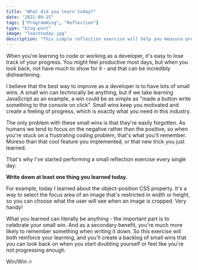 ```yaml
---
title: "What did you learn today?"
date: "2021-09-15"
tags: ["Programming", "Reflection"]
type: "blog-post"
image: "learntoday.jpg"
description: "This simple reflection exercise will help you measure progression and solidify any new learnings"
---
```


When you're learning to code or working as a developer, it's easy to lose track of your progress. You might feel productive most days, but when you look back, not have much to show for it - and that can be incredibly disheartening.

I believe that the best way to improve as a developer is to have lots of small wins. A small win can technically be anything, but if we take learning JavaScript as an example, a win could be as simple as "made a button write something to the console on click". Small wins keep you motivated and create a feeling of progress, which is exactly what you need in this industry.

The only problem with these small wins is that they're easily forgotten. As humans we tend to focus on the negative rather than the positive, so when you're stuck on a frustrating coding problem, that's what you'll remember. Moreso than that cool feature you implemented, or that new trick you just learned.

That's why I've started performing a small reflection exercise every single day:

**Write down at least one thing you learned today.**

For example, today I learned about the object-position CSS property. It's a way to select the focus area of an image that's restricted in width or height, so you can choose what the user will see when an image is cropped. Very handy!

What you learned can literally be anything - the important part is to celebrate your small win. And as a secondary benefit, you're much more likely to remember something when writing it down. So this exercise will both reinforce your learning, and you'll create a backlog of small wins that you can look back on when you start doubting yourself or feel like you're not progressing enough.

Win/Win 🔥
